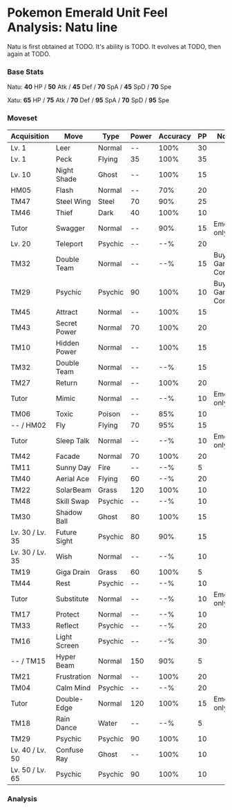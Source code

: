 # Pokemon Emerald Unit Feel Analysis: Natu line

Natu is first obtained at TODO. It's ability is TODO. It evolves at TODO, then again at TODO.

### Base Stats

Natu: **40** HP / **50** Atk / **45** Def / **70** SpA / **45** SpD / **70** Spe

Xatu: **65** HP / **75** Atk / **70** Def / **95** SpA / **70** SpD / **95** Spe

### Moveset

|Acquisition    |Move        |Type   |Power|Accuracy|PP |Notes                    |
|---            |---         |---    |---  |---     |---|---                      |
|Lv. 1          |Leer        |Normal |--   |100%    |30 |                         |
|Lv. 1          |Peck        |Flying |35   |100%    |35 |                         |
|Lv. 10         |Night Shade |Ghost  |--   |100%    |15 |                         |
|HM05           |Flash       |Normal |--   |70%     |20 |                         |
|TM47           |Steel Wing  |Steel  |70   |90%     |25 |                         |
|TM46           |Thief       |Dark   |40   |100%    |10 |                         |
|Tutor          |Swagger     |Normal |--   |90%     |15 |Emerald only             |
|Lv. 20         |Teleport    |Psychic|--   |--%     |20 |                         |
|TM32           |Double Team |Normal |--   |--%     |15 |Buy at Game Corner       |
|TM29           |Psychic     |Psychic|90   |100%    |10 |Buy at Game Corner       |
|TM45           |Attract     |Normal |--   |100%    |15 |                         |
|TM43           |Secret Power|Normal |70   |100%    |20 |                         |
|TM10           |Hidden Power|Normal |--   |100%    |15 |                         |
|TM32           |Double Team |Normal |--   |--%     |15 |                         |
|TM27           |Return      |Normal |--   |100%    |20 |                         |
|Tutor          |Mimic       |Normal |--   |--%     |10 |Emerald only             |
|TM06           |Toxic       |Poison |--   |85%     |10 |                         |
|-- / HM02      |Fly         |Flying |70   |95%     |15 |                         |
|Tutor          |Sleep Talk  |Normal |--   |--%     |10 |Emerald only             |
|TM42           |Facade      |Normal |70   |100%    |20 |                         |
|TM11           |Sunny Day   |Fire   |--   |--%     |5  |                         |
|TM40           |Aerial Ace  |Flying |60   |--%     |20 |                         |
|TM22           |SolarBeam   |Grass  |120  |100%    |10 |                         |
|TM48           |Skill Swap  |Psychic|--   |--%     |10 |                         |
|TM30           |Shadow Ball |Ghost  |80   |100%    |15 |                         |
|Lv. 30 / Lv. 35|Future Sight|Psychic|80   |90%     |15 |                         |
|Lv. 30 / Lv. 35|Wish        |Normal |--   |--%     |10 |                         |
|TM19           |Giga Drain  |Grass  |60   |100%    |5  |                         |
|TM44           |Rest        |Psychic|--   |--%     |10 |                         |
|Tutor          |Substitute  |Normal |--   |--%     |10 |Emerald only             |
|TM17           |Protect     |Normal |--   |--%     |10 |                         |
|TM33           |Reflect     |Psychic|--   |--%     |20 |                         |
|TM16           |Light Screen|Psychic|--   |--%     |30 |                         |
|-- / TM15      |Hyper Beam  |Normal |150  |90%     |5  |                         |
|TM21           |Frustration |Normal |--   |100%    |20 |                         |
|TM04           |Calm Mind   |Psychic|--   |--%     |20 |                         |
|Tutor          |Double-Edge |Normal |120  |100%    |15 |Emerald only             |
|TM18           |Rain Dance  |Water  |--   |--%     |5  |                         |
|TM29           |Psychic     |Psychic|90   |100%    |10 |                         |
|Lv. 40 / Lv. 50|Confuse Ray |Ghost  |--   |100%    |10 |                         |
|Lv. 50 / Lv. 65|Psychic     |Psychic|90   |100%    |10 |                         |

### Analysis